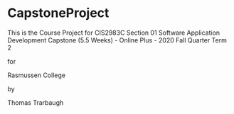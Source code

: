 # CapstoneProject

This is the Course Project for CIS2983C Section 01 Software Application Development Capstone (5.5 Weeks) - Online Plus - 2020 Fall Quarter Term 2

for

Rasmussen College

by

Thomas Trarbaugh
